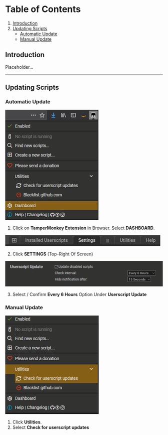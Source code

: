 # Table of Contents
1. [Introduction](#introduction)
2. [Updating Scripts](#updating-scripts)
    * [Automatic Update](#automatic-update)
    * [Manual Update](#manual-update)



## Introduction
Placeholder...

---

## Updating Scripts

### Automatic Update

![TM_UPDATE_SETUP_1](https://github.com/JeysonArtiles/amzn/blob/master/.documentation/TM_UPDATE_SETUP_1.png)

1. Click on **TamperMonkey Extension** in Browser. Select **DASHBOARD**.

![TM_UPDATE_SETUP_2](https://github.com/JeysonArtiles/amzn/blob/master/.documentation/TM_UPDATE_SETUP_2.png)

2. Click **SETTINGS** (Top-Right Of Screen)

![TM_UPDATE_SETUP_3](https://github.com/JeysonArtiles/amzn/blob/master/.documentation/TM_UPDATE_SETUP_3.png)

3. Select / Confirm **Every 6 Hours** Option Under **Userscript Update**



### Manual Update

![ManualUpdateTamperMonkey](https://github.com/JeysonArtiles/amzn/blob/master/.documentation/ManualUpdateTamperMonkey.png)

1. Click **Utilities**. 
2. Select **Check for userscript updates**
